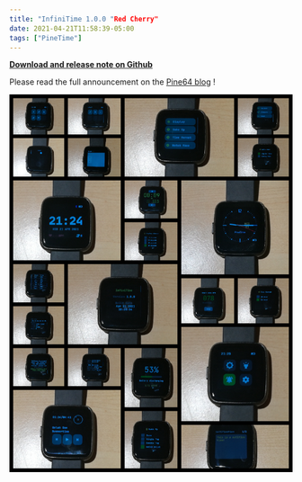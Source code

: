 ```yaml
---
title: "InfiniTime 1.0.0 "Red Cherry"
date: 2021-04-21T11:58:39-05:00
tags: ["PineTime"]
---
```


**[Download and release note on Github](https://github.com/JF002/InfiniTime/tree/1.0.0)**

Please read the full announcement on the [Pine64 blog](https://www.pine64.org/blog/) !

![InfiniTime 1.0](collage.png)
